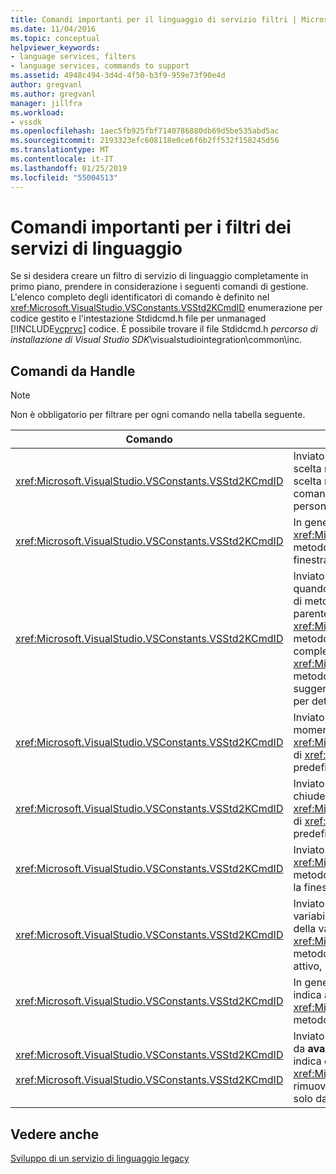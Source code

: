 ```yaml
---
title: Comandi importanti per il linguaggio di servizio filtri | Microsoft Docs
ms.date: 11/04/2016
ms.topic: conceptual
helpviewer_keywords:
- language services, filters
- language services, commands to support
ms.assetid: 4948c494-3d4d-4f50-b3f9-959e73f90e4d
author: gregvanl
ms.author: gregvanl
manager: jillfra
ms.workload:
- vssdk
ms.openlocfilehash: 1aec5fb925fbf7140786880db69d5be535abd5ac
ms.sourcegitcommit: 2193323efc608118e0ce6f6b2ff532f158245d56
ms.translationtype: MT
ms.contentlocale: it-IT
ms.lasthandoff: 01/25/2019
ms.locfileid: "55004513"
---
```

# <a name="important-commands-for-language-service-filters"></a>Comandi importanti per i filtri dei servizi di linguaggio
Se si desidera creare un filtro di servizio di linguaggio completamente in primo piano, prendere in considerazione i seguenti comandi di gestione. L'elenco completo degli identificatori di comando è definito nel <xref:Microsoft.VisualStudio.VSConstants.VSStd2KCmdID> enumerazione per codice gestito e l'intestazione Stdidcmd.h file per unmanaged [!INCLUDE[vcprvc](../../code-quality/includes/vcprvc_md.md)] codice. È possibile trovare il file Stdidcmd.h *percorso di installazione di Visual Studio SDK*\visualstudiointegration\common\inc.  
  
## <a name="commands-to-handle"></a>Comandi da Handle  
  
> [!NOTE]
>  Non è obbligatorio per filtrare per ogni comando nella tabella seguente.  
  
|Comando|Descrizione|  
|-------------|-----------------|  
|<xref:Microsoft.VisualStudio.VSConstants.VSStd2KCmdID>|Inviato quando l'utente fa clic. Questo comando indica che è necessario fornire un menu di scelta rapida. Se non si gestisce questo comando, l'editor di testo fornisce un menu di scelta rapida predefinito senza i comandi specifici della lingua. Per includere i propri comandi in questo menu, gestire il comando e visualizzare un menu di scelta rapida personalizzati.|  
|<xref:Microsoft.VisualStudio.VSConstants.VSStd2KCmdID>|In genere inviato quando l'utente digita CTRL + J. Chiamare il <xref:Microsoft.VisualStudio.TextManager.Interop.IVsTextView.UpdateCompletionStatus%2A> metodo su di <xref:Microsoft.VisualStudio.TextManager.Interop.IVsTextView> visualizzare la finestra di completamento istruzione.|  
|<xref:Microsoft.VisualStudio.VSConstants.VSStd2KCmdID>|Inviato quando l'utente digita un carattere. Monitorare questo comando per determinare quando si digita un carattere di trigger e per fornire istruzione completamento, suggerimenti di metodo e marcatori di testo, ad esempio la colorazione della sintassi, corrispondenza parentesi e gli indicatori di errore. Chiamare il <xref:Microsoft.VisualStudio.TextManager.Interop.IVsTextView.UpdateCompletionStatus%2A> metodo sul <xref:Microsoft.VisualStudio.TextManager.Interop.IVsTextView> per il completamento istruzioni e il <xref:Microsoft.VisualStudio.TextManager.Interop.IVsMethodTipWindow.SetMethodData%2A> metodo sul <xref:Microsoft.VisualStudio.TextManager.Interop.IVsMethodTipWindow> per suggerimenti di metodo. Per supportare i marcatori di testo, monitorare questo comando per determinare se il carattere viene digitato è necessario aggiornare i marcatori.|  
|<xref:Microsoft.VisualStudio.VSConstants.VSStd2KCmdID>|Inviato quando l'utente digita il tasto INVIO. Monitorare questo comando per determinare il momento chiudere una finestra del suggerimento di metodo chiamando il <xref:Microsoft.VisualStudio.TextManager.Interop.IVsMethodData.OnDismiss%2A> metodo su di <xref:Microsoft.VisualStudio.TextManager.Interop.IVsMethodData>. Per impostazione predefinita, la visualizzazione di testo gestisce questo comando.|  
|<xref:Microsoft.VisualStudio.VSConstants.VSStd2KCmdID>|Inviato quando l'utente digita il tasto Backspace. Monitoraggio per determinare quando chiudere una finestra del suggerimento di metodo chiamando il <xref:Microsoft.VisualStudio.TextManager.Interop.IVsMethodData.OnDismiss%2A> metodo su di <xref:Microsoft.VisualStudio.TextManager.Interop.IVsMethodData>. Per impostazione predefinita, la visualizzazione di testo gestisce questo comando.|  
|<xref:Microsoft.VisualStudio.VSConstants.VSStd2KCmdID>|Inviato da un menu o un tasto di scelta rapida. Chiamare il <xref:Microsoft.VisualStudio.TextManager.Interop.IVsTextView.UpdateTipWindow%2A> metodo su di <xref:Microsoft.VisualStudio.TextManager.Interop.IVsTextView> per aggiornare la finestra del suggerimento con le informazioni sui parametri.|  
|<xref:Microsoft.VisualStudio.VSConstants.VSStd2KCmdID>|Inviato quando l'utente posiziona il mouse su una variabile o posiziona il cursore su una variabile e seleziona **informazioni rapide** dalla **IntelliSense** nel **Edit** menu. Restituire il tipo della variabile in un suggerimento chiamando il <xref:Microsoft.VisualStudio.TextManager.Interop.IVsTextView.UpdateTipWindow%2A> metodo su di <xref:Microsoft.VisualStudio.TextManager.Interop.IVsTextView>. Se il debug è attivo, il suggerimento visualizzerà il valore della variabile.|  
|<xref:Microsoft.VisualStudio.VSConstants.VSStd2KCmdID>|In genere inviato quando l'utente digita CTRL + BARRA SPAZIATRICE. Questo comando indica al servizio di linguaggio per chiamare il <xref:Microsoft.VisualStudio.TextManager.Interop.IVsTextView.UpdateCompletionStatus%2A> metodo su di <xref:Microsoft.VisualStudio.TextManager.Interop.IVsTextView>.|  
|<xref:Microsoft.VisualStudio.VSConstants.VSStd2KCmdID><br /><br /> <xref:Microsoft.VisualStudio.VSConstants.VSStd2KCmdID>|Inviato da un menu, in genere **Commenta selezione** oppure **Rimuovi commento selezione** da **avanzate** nel **modifica** menu. <xref:Microsoft.VisualStudio.VSConstants.VSStd2KCmdID> indica che l'utente desidera impostare come commento il testo selezionato. <xref:Microsoft.VisualStudio.VSConstants.VSStd2KCmdID> indica che l'utente desidera rimuovere il commento al testo selezionato. Questi comandi possono essere implementati solo dal servizio di linguaggio.|  
  
## <a name="see-also"></a>Vedere anche  
 [Sviluppo di un servizio di linguaggio legacy](../../extensibility/internals/developing-a-legacy-language-service.md)